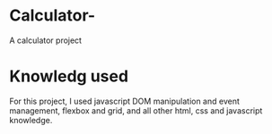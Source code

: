 # Calculator-
A calculator project
# Knowledg used
For this project, I used javascript DOM manipulation and event management, flexbox and grid, and all other html, css and javascript knowledge.
